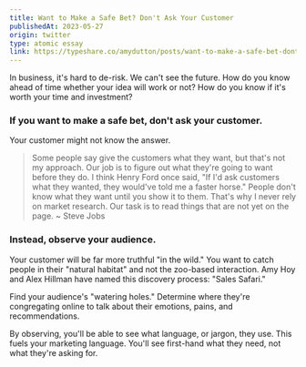 ```yaml
---
title: Want to Make a Safe Bet? Don't Ask Your Customer
publishedAt: 2023-05-27
origin: twitter
type: atomic essay
link: https://typeshare.co/amydutton/posts/want-to-make-a-safe-bet-dont-ask-your-customer
---
```


In business, it's hard to de-risk. We can't see the future. How do you know ahead of time whether your idea will work or not? How do you know if it's worth your time and investment?

### If you want to make a safe bet, don't ask your customer.

Your customer might not know the answer.

> Some people say give the customers what they want, but that's not my approach. Our job is to figure out what they're going to want before they do. I think Henry Ford once said, "If I'd ask customers what they wanted, they would've told me a faster horse." People don't know what they want until you show it to them. That's why I never rely on market research. Our task is to read things that are not yet on the page. ~ Steve Jobs

### Instead, observe your audience.

Your customer will be far more truthful "in the wild." You want to catch people in their "natural habitat" and not the zoo-based interaction. Amy Hoy and Alex Hillman have named this discovery process: "Sales Safari."

Find your audience's "watering holes." Determine where they're congregating online to talk about their emotions, pains, and recommendations.

By observing, you'll be able to see what language, or jargon, they use. This fuels your marketing language. You'll see first-hand what they need, not what they're asking for.
